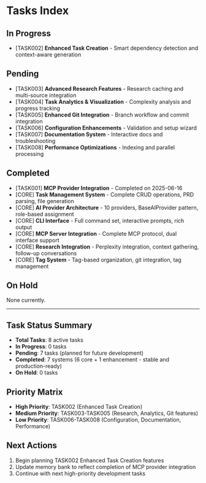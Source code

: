 # Tasks Index

## In Progress
- [TASK002] **Enhanced Task Creation** - Smart dependency detection and context-aware generation

## Pending
- [TASK003] **Advanced Research Features** - Research caching and multi-source integration
- [TASK004] **Task Analytics & Visualization** - Complexity analysis and progress tracking
- [TASK005] **Enhanced Git Integration** - Branch workflow and commit integration
- [TASK006] **Configuration Enhancements** - Validation and setup wizard
- [TASK007] **Documentation System** - Interactive docs and troubleshooting
- [TASK008] **Performance Optimizations** - Indexing and parallel processing

## Completed
- [TASK001] **MCP Provider Integration** - Completed on 2025-06-16
- [CORE] **Task Management System** - Complete CRUD operations, PRD parsing, file generation
- [CORE] **AI Provider Architecture** - 10 providers, BaseAIProvider pattern, role-based assignment
- [CORE] **CLI Interface** - Full command set, interactive prompts, rich output
- [CORE] **MCP Server Integration** - Complete MCP protocol, dual interface support
- [CORE] **Research Integration** - Perplexity integration, context gathering, follow-up conversations
- [CORE] **Tag System** - Tag-based organization, git integration, tag management

## On Hold
None currently.

---

## Task Status Summary
- **Total Tasks**: 8 active tasks
- **In Progress**: 0 tasks
- **Pending**: 7 tasks (planned for future development)
- **Completed**: 7 systems (6 core + 1 enhancement - stable and production-ready)
- **On Hold**: 0 tasks

## Priority Matrix
- **High Priority**: TASK002 (Enhanced Task Creation)
- **Medium Priority**: TASK003-TASK005 (Research, Analytics, Git features)
- **Low Priority**: TASK006-TASK008 (Configuration, Documentation, Performance)

## Next Actions
1. Begin planning TASK002 Enhanced Task Creation features
2. Update memory bank to reflect completion of MCP provider integration
3. Continue with next high-priority development tasks
